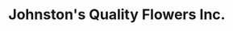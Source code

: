 ---
title: "Johnston's Quality Flowers Inc."
url: /fort-smith/johnstons-quality-flowers-inc/
shop: florist
---
